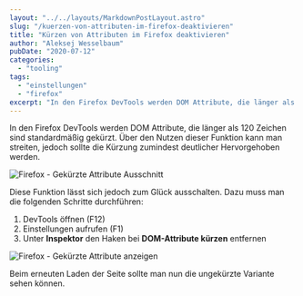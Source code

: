 ```yaml
---
layout: "../../layouts/MarkdownPostLayout.astro"
slug: "/kuerzen-von-attributen-im-firefox-deaktivieren"  
title: "Kürzen von Attributen im Firefox deaktivieren"
author: "Aleksej Wesselbaum"
pubDate: "2020-07-12"
categories: 
  - "tooling"
tags: 
  - "einstellungen"
  - "firefox"
excerpt: "In den Firefox DevTools werden DOM Attribute, die länger als 120 Zeichen sind standardmäßig gekürzt. Über den Nutzen dieser Funktion kann man streiten, jedoch sollte die Kürzung zumindest deutlicher Hervorgehoben werden."
---
```


In den Firefox DevTools werden DOM Attribute, die länger als 120 Zeichen sind standardmäßig gekürzt. Über den Nutzen dieser Funktion kann man streiten, jedoch sollte die Kürzung zumindest deutlicher Hervorgehoben werden.

![Firefox - Gekürzte Attribute Ausschnitt](../../../images/firefox_1.png)

Diese Funktion lässt sich jedoch zum Glück ausschalten. Dazu muss man die folgenden Schritte durchführen:

1. DevTools öffnen (F12)
2. Einstellungen aufrufen (F1)
3. Unter **Inspektor** den Haken bei **DOM-Attribute kürzen** entfernen

![Firefox - Gekürzte Attribute anzeigen](../../../images/firefox_2.png)

Beim erneuten Laden der Seite sollte man nun die ungekürzte Variante sehen können.
